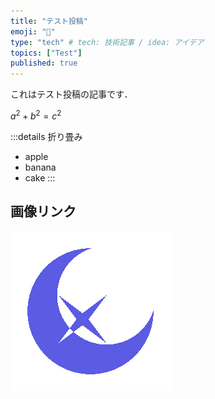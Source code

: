 ```yaml
---
title: "テスト投稿"
emoji: "💭"
type: "tech" # tech: 技術記事 / idea: アイデア
topics: ["Test"]
published: true
---
```


これはテスト投稿の記事です．

$a^2 + b^2 = c^2$

:::details 折り畳み
- apple
- banana
- cake
:::

## 画像リンク

[![koturn256x256.png](/images/koturn-test-article/koturn256x256.png)](/images/koturn-test-article/koturn256x256.png "koturn256x256.png")
